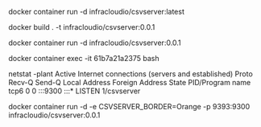 docker container run -d infracloudio/csvserver:latest 

docker build . -t infracloudio/csvserver:0.0.1

docker container run -d infracloudio/csvserver:0.0.1

docker container exec -it 61b7a21a2375 bash 

netstat -plant
Active Internet connections (servers and established)
Proto Recv-Q Send-Q Local Address           Foreign Address         State       PID/Program name    
tcp6       0      0 :::9300                 :::*                    LISTEN      1/csvserver    


docker container run -d -e CSVSERVER_BORDER=Orange -p 9393:9300 infracloudio/csvserver:0.0.1
